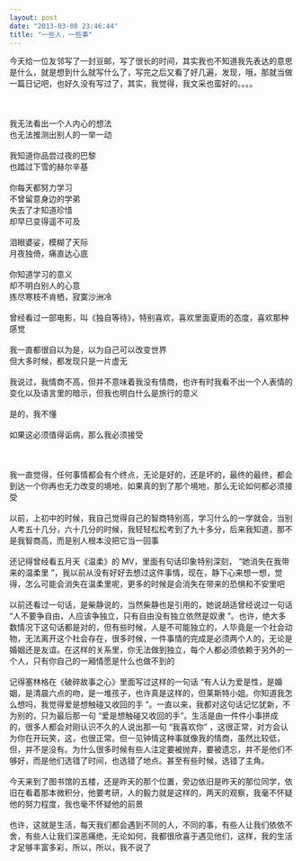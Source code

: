 ```yaml
---
layout: post
date: "2013-03-08 23:46:44"
title: "一些人，一些事"
---
```


今天给一位友邻写了一封豆邮，写了很长的时间，其实我也不知道我先表达的意思是什么，就是想到什么就写什么了，写完之后又看了好几遍，发现，哦，那就当做一篇日记吧，也好久没有写过了，其实，我觉得，我文采也蛮好的。。。。  
<br>
<br> 
<br>
我无法看出一个人内心的想法  
也无法推测出别人的一举一动  
<br>
我知道你品尝过夜的巴黎  
也踏过下雪的赫尔辛基  
<br>
你每天都努力学习  
不曾留意身边的学弟  
失去了才知道珍惜  
却早已变得遥不可及  
<br>
泪眼婆娑，模糊了天际  
月夜独倚，痛直达心底  
<br>
你知道学习的意义  
却不明白别人的心意  
拣尽寒枝不肯栖，寂寞沙洲冷  
<br>
曾经看过一部电影，叫《独自等待》，特别喜欢，喜欢里面夏雨的态度，喜欢那种感觉  
<br>
我一直都很自以为是，以为自己可以改变世界  
但大多时候，都发现只是一片虚无  
<br>
我说过，我情商不高，但并不意味着我没有情商，也许有时我看不出一个人表情的变化以及语言里的暗示，但我也明白什么是旅行的意义  
<br>
是的，我不懂  
<br>
如果这必须值得诟病，那么我必须接受  
<br> 
<br>
<br>
我一直觉得，任何事情都会有个终点，无论是好的，还是坏的，最终的最终，都会到达一个你再也无力改变的境地，如果真的到了那个境地，那么无论如何都必须接受  
<br>
以前，上初中的时候，我自己觉得自己的智商特别高，学习什么的一学就会，当别人考五十几分，六十几分的时候，我轻轻松松考到了九十多分，后来我知道，那不是我智商高，而是别人根本没把它当一回事  
<br>
还记得曾经看五月天《温柔》的 MV，里面有句话印象特别深刻， “她消失在我带来的温柔里 ”，我以前从没有好好去想过这件事情，现在，静下心来想一想，觉得，怎么可能会消失在温柔里呢，更多的时候是会消失在带来的恐惧和不安里吧  
<br>
以前还看过一句话，是柴静说的，当然柴静也是引用的，她说胡适曾经说过一句话 “人不要争自由，人应该争独立，只有自由没有独立依然是奴隶 ”。也许，绝大多数情况下这句话都是对的，但有些时候，人是不可能独立的，人毕竟是一个社会动物，无法离开这个社会存在，很多时候，一件事情的完成是必须两个人的，无论是婚姻还是友谊。在这样的关系里，你无法做到独立，每个人都必须依赖于另外的一个人，只有你自己的一厢情愿是什么也做不到的  
<br>
记得塞林格在《破碎故事之心》里面写过这样的一句话 “有人认为爱是性，是婚姻，是清晨六点的吻，是一堆孩子，也许真是这样的，但莱斯特小姐。你知道我怎么想吗，我觉得爱是想触碰又收回的手 ”。一直以来，我都对这句话记忆犹新，不为别的，只为最后那一句 “爱是想触碰又收回的手”。生活是由一件件小事拼成的，很多人都会对刚认识不久的人说出那一句 “我喜欢你” ，这很正常，对方会认为你在开玩笑，这，也很正常。但一见钟情这种事就像我的情商，虽然比较低，但，并不是没有。为什么很多时候有些人注定要被抛弃，要被遗忘，并不是他们不够好，而是他们选错了时间，也选错了地点。甚至有些时候，选错了主角。  
<br>
今天来到了图书馆的五楼，还是昨天的那个位置，旁边依旧是昨天的那位同学，依旧在看着那本微积分，他要考研，人的毅力就是这样的，两天的观察，我毫不怀疑他的努力程度，我也毫不怀疑他的前景  
<br>
也许，这就是生活，每天我们都会遇到不同的人，不同的事，有些人让我们依依不舍，有些人让我们深恶痛绝，无论如何，我都很欣喜于遇见他们，这样，我的生活才足够丰富多彩，所以，所以，我不说了  